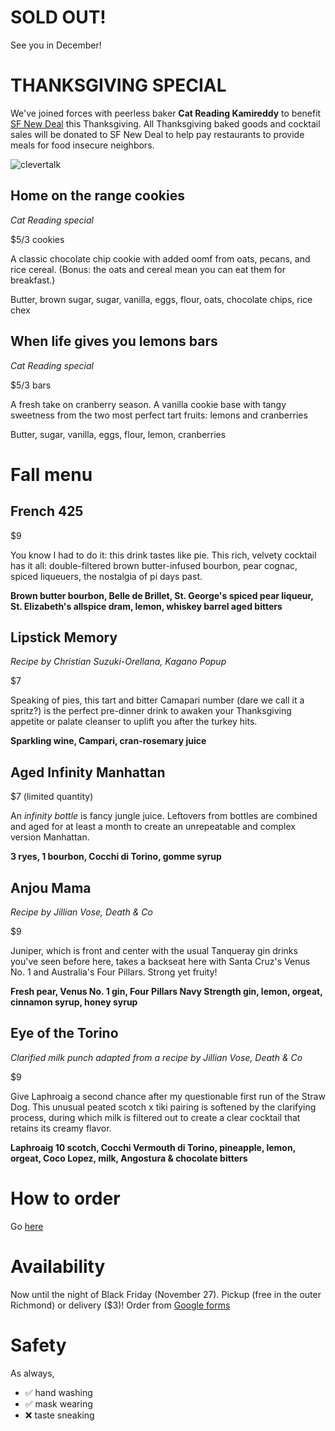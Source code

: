 # SOLD OUT!
See you in December!

# THANKSGIVING SPECIAL

We've joined forces with peerless baker **Cat Reading Kamireddy** to benefit [SF New Deal](https://sfnewdeal.org/) this Thanksgiving. All Thanksgiving baked goods and cocktail sales will be donated to SF New Deal to help pay restaurants to provide meals for food insecure neighbors.


![clevertalk](https://user-images.githubusercontent.com/1060688/99894516-5671f900-2c39-11eb-975e-efd707599250.jpg)

## Home on the range cookies
_Cat Reading special_

$5/3 cookies

A classic chocolate chip cookie with added oomf from oats, pecans, and rice cereal. (Bonus: the oats and cereal mean you can eat them for breakfast.)

Butter, brown sugar, sugar, vanilla, eggs, flour, oats, chocolate chips, rice chex

## When life gives you lemons bars
_Cat Reading special_

$5/3 bars

A fresh take on cranberry season. A vanilla cookie base with tangy sweetness from the two most perfect tart fruits: lemons and cranberries

Butter, sugar, vanilla, eggs, flour, lemon, cranberries

# Fall menu

## French 425
$9

You know I had to do it: this drink tastes like pie. This rich, velvety cocktail has it all: double-filtered brown butter-infused bourbon, pear cognac, spiced liqueuers, the nostalgia of pi days past.

**Brown butter bourbon, Belle de Brillet, St. George's spiced pear liqueur, St. Elizabeth's allspice dram, lemon, whiskey barrel aged bitters**

## Lipstick Memory
_Recipe by Christian Suzuki-Orellana, Kagano Popup_

$7

Speaking of pies, this tart and bitter Camapari number (dare we call it a spritz?) is the perfect pre-dinner drink to awaken your Thanksgiving appetite or palate cleanser to uplift you after the turkey hits.

**Sparkling wine, Campari, cran-rosemary juice**

## Aged Infinity Manhattan
$7 (limited quantity)

An _infinity bottle_ is fancy jungle juice. Leftovers from bottles are combined and aged for at least a month to create an unrepeatable and complex version Manhattan.

**3 ryes, 1 bourbon, Cocchi di Torino, gomme syrup**


## Anjou Mama
_Recipe by Jillian Vose, Death & Co_

$9

Juniper, which is front and center with the usual Tanqueray gin drinks you've seen before here, takes a backseat here with Santa Cruz's Venus No. 1 and Australia's Four Pillars. Strong yet fruity!

**Fresh pear, Venus No. 1 gin, Four Pillars Navy Strength gin, lemon, orgeat, cinnamon syrup, honey syrup**

## Eye of the Torino
_Clarified milk punch adapted from a recipe by Jillian Vose, Death & Co_

$9

Give Laphroaig a second chance after my questionable first run of the Straw Dog. This unusual peated scotch x tiki pairing is softened by the clarifying process, during which milk is filtered out to create a clear cocktail that retains its creamy flavor.

**Laphroaig 10 scotch, Cocchi Vermouth di Torino, pineapple, lemon, orgeat, Coco Lopez, milk, Angostura & chocolate bitters**

# How to order
Go [here](https://forms.gle/M8E2oLhnAe4WVYHW9)

# Availability
Now until the night of Black Friday (November 27). Pickup (free in the outer Richmond) or delivery ($3)!
Order from [Google forms](https://forms.gle/M8E2oLhnAe4WVYHW9)

# Safety
As always,

* ✅ hand washing
* ✅ mask wearing
* ❌ taste sneaking

